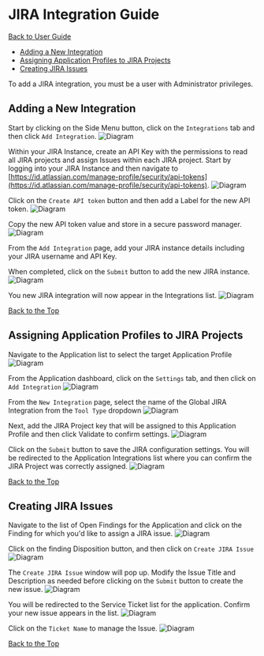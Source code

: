# JIRA Integration Guide
[Back to User Guide](../README.md)

* [Adding a New Integration](#adding-a-new-integration)
* [Assigning Application Profiles to JIRA Projects](#assigning-application-profiles-to-jira-projects)
* [Creating JIRA Issues](#creating-jira-issues)

To add a JIRA integration, you must be a user with Administrator privileges.

## Adding a New Integration
Start by clicking on the Side Menu button, click on the `Integrations` tab and then click `Add Integration`.
![Diagram](../screenshots/add_integration_menu.png)

Within your JIRA Instance, create an API Key with the permissions to read all JIRA projects and assign Issues within each JIRA project.
Start by logging into your JIRA Instance and then navigate to [https://id.atlassian.com/manage-profile/security/api-tokens](https://id.atlassian.com/manage-profile/security/api-tokens).
![Diagram](../screenshots/atlassian_api.png)

Click on the `Create API token` button and then add a Label for the new API token.
![Diagram](../screenshots/atlassian_api_token.png)

Copy the new API token value and store in a secure password manager.
![Diagram](../screenshots/copy_atlassian_api_token.png)


From the `Add Integration` page, add your JIRA instance details including your JIRA username and API Key.

When completed, click on the `Submit` button to add the new JIRA instance.
![Diagram](../screenshots/add_integration.png)


You new JIRA integration will now appear in the Integrations list.
![Diagram](../screenshots/all_integrations.png)

[Back to the Top](#jira-integration-guide)

## Assigning Application Profiles to JIRA Projects
Navigate to the Application list to select the target Application Profile
![Diagram](../screenshots/all_applications_list.png)

From the Application dashboard, click on the `Settings` tab, and then click on `Add Integration`
![Diagram](../screenshots/applications_settings_tab.png)

From the `New Integration` page, select the name of the Global JIRA Integration from the `Tool Type` dropdown
![Diagram](../screenshots/jira_tooltype.png)

Next, add the JIRA Project key that will be assigned to this Application Profile and then click Validate to confirm settings.
![Diagram](../screenshots/jira_validate.png)

Click on the `Submit` button to save the JIRA configuration settings.  You will be redirected to the Application Integrations list where you can confirm the JIRA Project was correctly assigned.
![Diagram](../screenshots/all_jira_integrations.png)

[Back to the Top](#jira-integration-guide)

## Creating JIRA Issues
Navigate to the list of Open Findings for the Application and click on the Finding for which you'd like to assign a JIRA issue.
![Diagram](../screenshots/open_findings_list.png)

Click on the finding Disposition button, and then click on `Create JIRA Issue`
![Diagram](../screenshots/create_jira_issue_menu.png)

The `Create JIRA Issue` window will pop up.  Modify the Issue Title and Description as needed before clicking on the `Submit` button to create the new issue.
![Diagram](../screenshots/create_jira_issue_modal.png)

You will be redirected to the Service Ticket list for the application.  Confirm your new issue appears in the list.
![Diagram](../screenshots/all_service_ticket_list.png)

Click on the `Ticket Name` to manage the Issue.
![Diagram](../screenshots/detailed_jira_issue.png)

[Back to the Top](#jira-integration-guide)
